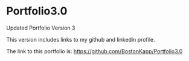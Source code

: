 # Portfolio3.0

Updated Portfolio Version 3

This version includes links to my github and linkedin profile.

The link to this portfolio is: https://github.com/BostonKapp/Portfolio3.0
